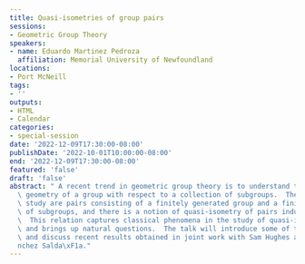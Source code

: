 ```yaml
---
title: Quasi-isometries of group pairs
sessions:
- Geometric Group Theory
speakers:
- name: Eduardo Martinez Pedroza
  affiliation: Memorial University of Newfoundland
locations:
- Port McNeill
tags:
- ''
outputs:
- HTML
- Calendar
categories:
- special-session
date: '2022-12-09T17:30:00-08:00'
publishDate: '2022-10-01T10:00:00-08:00'
end: '2022-12-09T17:30:00-08:00'
featured: 'false'
draft: 'false'
abstract: " A recent trend in geometric group theory is to understand the large scale\
  \ geometry of a group with respect to a collection of subgroups.  The objects of\
  \ study are pairs consisting of a finitely generated group and a finite collection\
  \ of subgroups, and there is a notion of quasi-isometry of pairs inducing an equivalence.\
  \  This relation captures classical phenomena in the study of quasi-isometric rigidity\
  \ and brings up natural questions.  The talk will introduce some of these topics\
  \ and discuss recent results obtained in joint work with Sam Hughes and Luis S\xE1\
  nchez Salda\xF1a."
---
```

